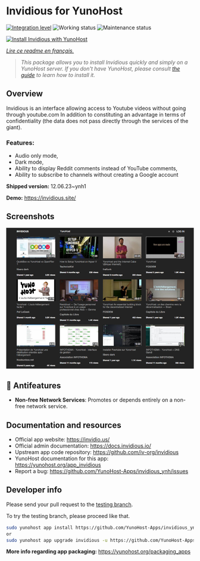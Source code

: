 <!--
N.B.: This README was automatically generated by https://github.com/YunoHost/apps/tree/master/tools/README-generator
It shall NOT be edited by hand.
-->

# Invidious for YunoHost

[![Integration level](https://dash.yunohost.org/integration/invidious.svg)](https://dash.yunohost.org/appci/app/invidious) ![Working status](https://ci-apps.yunohost.org/ci/badges/invidious.status.svg) ![Maintenance status](https://ci-apps.yunohost.org/ci/badges/invidious.maintain.svg)

[![Install Invidious with YunoHost](https://install-app.yunohost.org/install-with-yunohost.svg)](https://install-app.yunohost.org/?app=invidious)

*[Lire ce readme en français.](./README_fr.md)*

> *This package allows you to install Invidious quickly and simply on a YunoHost server.
If you don't have YunoHost, please consult [the guide](https://yunohost.org/#/install) to learn how to install it.*

## Overview

Invidious is an interface allowing access to Youtube videos without going through youtube.com
In addition to constituting an advantage in terms of confidentiality (the data does not pass directly through the services of the giant).

### Features:

- Audio only mode,
- Dark mode,
- Ability to display Reddit comments instead of YouTube comments,
- Ability to subscribe to channels without creating a Google account 


**Shipped version:** 12.06.23~ynh1

**Demo:** https://invidious.site/

## Screenshots

![Screenshot of Invidious](./doc/screenshots/screenshot.png)

## :red_circle: Antifeatures

- **Non-free Network Services**: Promotes or depends entirely on a non-free network service.

## Documentation and resources

* Official app website: <https://invidio.us/>
* Official admin documentation: <https://docs.invidious.io/>
* Upstream app code repository: <https://github.com/iv-org/invidious>
* YunoHost documentation for this app: <https://yunohost.org/app_invidious>
* Report a bug: <https://github.com/YunoHost-Apps/invidious_ynh/issues>

## Developer info

Please send your pull request to the [testing branch](https://github.com/YunoHost-Apps/invidious_ynh/tree/testing).

To try the testing branch, please proceed like that.

``` bash
sudo yunohost app install https://github.com/YunoHost-Apps/invidious_ynh/tree/testing --debug
or
sudo yunohost app upgrade invidious -u https://github.com/YunoHost-Apps/invidious_ynh/tree/testing --debug
```

**More info regarding app packaging:** <https://yunohost.org/packaging_apps>
